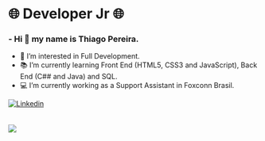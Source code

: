 # :globe_with_meridians: Developer Jr :globe_with_meridians:



### - Hi 👋 my name is Thiago Pereira.

- 👀 I’m interested in Full Development.
- 📚 I’m currently learning Front End (HTML5, CSS3 and JavaScript), Back End (C## and Java) and SQL.
- 💻 I’m currently working as a Support Assistant in Foxconn Brasil.

<div>
    <a href="https://www.linkedin.com/in/tiihpereira/" target="_blank" rel="external"><img src="https://img.shields.io/badge/LinkedIn-0077B5?style=for-the-badge&logo=linkedin&logoColor=white" alt="Linkedin"></a>
</div>
<br></br>
<img src="https://raw.githubusercontent.com/trepichio/trepichio/master/assets/code.gif"/>
